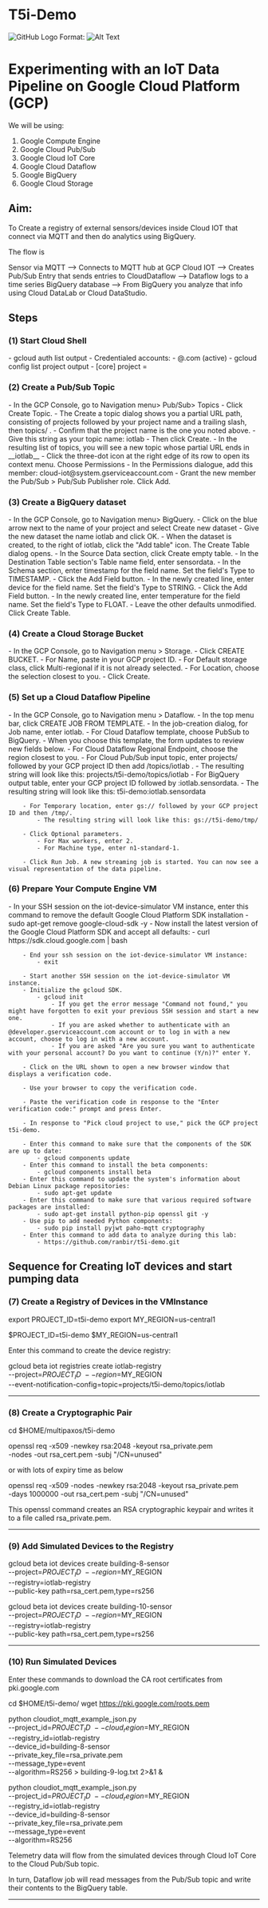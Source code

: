 # T5i-Demo 

![GitHub Logo](/images/logo.png)
Format: ![Alt Text](url)

<h1>Experimenting with an IoT Data Pipeline on Google Cloud Platform (GCP) </h1>

We will be using:
  1. Google Compute Engine
  2. Google Cloud Pub/Sub
  3. Google Cloud IoT Core
  4. Google Cloud Dataflow
  5. Google BigQuery
  6. Google Cloud Storage
  
<h2>Aim:</h2>

To Create a registry of external sensors/devices inside Cloud IOT that connect via MQTT and then do analytics using BigQuery. 

The flow is 

Sensor via MQTT --> Connects to MQTT hub at GCP Cloud IOT --> Creates Pub/Sub Entry that sends entries to CloudDataflow --> Dataflow logs to a time series BigQuery database --> From BigQuery you analyze that info using Cloud DataLab or Cloud DataStudio.


  
<h2>Steps </h2>

<h3>(1) Start Cloud Shell </h3>
		- gcloud auth list
			output - Credentialed accounts: - <myaccount>@<mydomain>.com (active)
		- gcloud config list project
			output - [core] project = <PROJECT_ID>
			
<h3>(2) Create a Pub/Sub Topic</h3>
		- In the GCP Console, go to Navigation menu> Pub/Sub> Topics
		- Click Create Topic. 
			- The Create a topic dialog shows you a partial URL path, consisting of projects followed by your project name and a trailing slash, then topics/ . 
			- Confirm that the project name is the one you noted above.	
		- Give this string as your topic name: iotlab
		- Then click Create.
		- In the resulting list of topics, you will see a new topic whose partial URL ends in __iotlab__
		- Click the three-dot icon at the right edge of its row to open its context menu. Choose Permissions
		- In the Permissions dialogue, add this member: cloud-iot@system.gserviceaccount.com
		- Grant the new member the Pub/Sub > Pub/Sub Publisher role. Click Add.
		
<h3>(3) Create a BigQuery dataset</h3>
		- In the GCP Console, go to Navigation menu> BigQuery.
		- Click on the blue arrow next to the name of your project and select Create new dataset
		- Give the new dataset the name iotlab and click OK.
		- When the dataset is created, to the right of iotlab, click the "Add table" icon. The Create Table dialog opens.
		- In the Source Data section, click Create empty table.
		- In the Destination Table section's Table name field, enter sensordata.
		- In the Schema section, enter timestamp for the field name. Set the field's Type to TIMESTAMP.
		- Click the Add Field button.
		- In the newly created line, enter device for the field name. Set the field's Type to STRING.
		- Click the Add Field button.
		- In the newly created line, enter temperature for the field name. Set the field's Type to FLOAT.
		- Leave the other defaults unmodified. Click Create Table.

<h3>(4) Create a Cloud Storage Bucket</h3>
		- In the GCP Console, go to Navigation menu > Storage.
		- Click CREATE BUCKET.
		- For Name, paste in your GCP project ID.
		- For Default storage class, click Multi-regional if it is not already selected.
		- For Location, choose the selection closest to you.
		- Click Create.

<h3>(5) Set up a Cloud Dataflow Pipeline</h3>
		- In the GCP Console, go to Navigation menu > Dataflow.
		- In the top menu bar, click CREATE JOB FROM TEMPLATE.
		- In the job-creation dialog, for Job name, enter iotlab.
		- For Cloud Dataflow template, choose PubSub to BigQuery. 
			- When you choose this template, the form updates to review new fields below.
				- For Cloud Dataflow Regional Endpoint, choose the region closest to you.
		- For Cloud Pub/Sub input topic, enter projects/ followed by your GCP project ID then add /topics/iotlab . 
			- The resulting string will look like this: projects/t5i-demo/topics/iotlab
		- For BigQuery output table, enter your GCP project ID followed by :iotlab.sensordata. 
			- The resulting string will look like this: t5i-demo:iotlab.sensordata

		- For Temporary location, enter gs:// followed by your GCP project ID and then /tmp/. 
			- The resulting string will look like this: gs://t5i-demo/tmp/

		- Click Optional parameters.
			- For Max workers, enter 2.
			- For Machine type, enter n1-standard-1.

		- Click Run Job. A new streaming job is started. You can now see a visual representation of the data pipeline.


<h3>(6) Prepare Your Compute Engine VM</h3>
		- In your SSH session on the iot-device-simulator VM instance, enter this command to remove the default Google Cloud Platform SDK installation
			- sudo apt-get remove google-cloud-sdk -y
		- Now install the latest version of the Google Cloud Platform SDK and accept all defaults:
			- curl https://sdk.cloud.google.com | bash
			
		- End your ssh session on the iot-device-simulator VM instance:
			- exit
			
		- Start another SSH session on the iot-device-simulator VM instance.
		- Initialize the gcloud SDK.
			- gcloud init
				- If you get the error message "Command not found," you might have forgotten to exit your previous SSH session and start a new one.
				- If you are asked whether to authenticate with an @developer.gserviceaccount.com account or to log in with a new account, choose to log in with a new account.
				- If you are asked "Are you sure you want to authenticate with your personal account? Do you want to continue (Y/n)?" enter Y.
				
		- Click on the URL shown to open a new browser window that displays a verification code.

		- Use your browser to copy the verification code.

		- Paste the verification code in response to the "Enter verification code:" prompt and press Enter.

		- In response to "Pick cloud project to use," pick the GCP project t5i-demo.

		- Enter this command to make sure that the components of the SDK are up to date:
			- gcloud components update
		- Enter this command to install the beta components:
			- gcloud components install beta
		- Enter this command to update the system's information about Debian Linux package repositories:
			- sudo apt-get update
		- Enter this command to make sure that various required software packages are installed:
			- sudo apt-get install python-pip openssl git -y
		- Use pip to add needed Python components:
			- sudo pip install pyjwt paho-mqtt cryptography
		- Enter this command to add data to analyze during this lab:
			- https://github.com/ranbir/t5i-demo.git	
			

<h2>Sequence for Creating IoT devices and start pumping data </h2>


<h3>(7) Create a Registry of Devices in the VMInstance</h3>

export PROJECT_ID=t5i-demo
export MY_REGION=us-central1

$PROJECT_ID=t5i-demo
$MY_REGION=us-central1


Enter this command to create the device registry:


gcloud beta iot registries create iotlab-registry \
   --project=$PROJECT_ID \
   --region=$MY_REGION \
   --event-notification-config=topic=projects/t5i-demo/topics/iotlab

--------------------------------------------------------------------------------------------------------------------------------  
   
<h3>(8) Create a Cryptographic Pair </h3>

cd $HOME/multipaxos/t5i-demo

openssl req -x509 -newkey rsa:2048 -keyout rsa_private.pem \
    -nodes -out rsa_cert.pem -subj "/CN=unused"
    
or with lots of expiry time as below
    
openssl req -x509 -nodes -newkey rsa:2048 -keyout rsa_private.pem \
    -days 1000000 -out rsa_cert.pem -subj "/CN=unused"
    
This openssl command creates an RSA cryptographic keypair and writes it to a file called rsa_private.pem.

--------------------------------------------------------------------------------------------------------------------------------  

<h3>(9) Add Simulated Devices to the Registry</h3>

   
gcloud beta iot devices create building-8-sensor \
  --project=$PROJECT_ID \
  --region=$MY_REGION \
  --registry=iotlab-registry \
  --public-key path=rsa_cert.pem,type=rs256
  
  
gcloud beta iot devices create building-10-sensor \
  --project=$PROJECT_ID \
  --region=$MY_REGION \
  --registry=iotlab-registry \
  --public-key path=rsa_cert.pem,type=rs256

--------------------------------------------------------------------------------------------------------------------------------  
<h3>(10) Run Simulated Devices </h3>
 
Enter these commands to download the CA root certificates from pki.google.com
  
cd $HOME/t5i-demo/
wget https://pki.google.com/roots.pem


python cloudiot_mqtt_example_json.py \
   --project_id=$PROJECT_ID \
   --cloud_region=$MY_REGION \
   --registry_id=iotlab-registry \
   --device_id=building-8-sensor \
   --private_key_file=rsa_private.pem \
   --message_type=event \
   --algorithm=RS256 > building-9-log.txt 2>&1 &
   
   
python cloudiot_mqtt_example_json.py \
   --project_id=$PROJECT_ID \
   --cloud_region=$MY_REGION \
   --registry_id=iotlab-registry \
   --device_id=building-8-sensor \
   --private_key_file=rsa_private.pem \
   --message_type=event \
   --algorithm=RS256
   
   
Telemetry data will flow from the simulated devices through Cloud IoT Core to the Cloud Pub/Sub topic. 

In turn, Dataflow job will read messages from the Pub/Sub topic and write their contents to the BigQuery table.

--------------------------------------------------------------------------------------------------------------------------------  			
			

